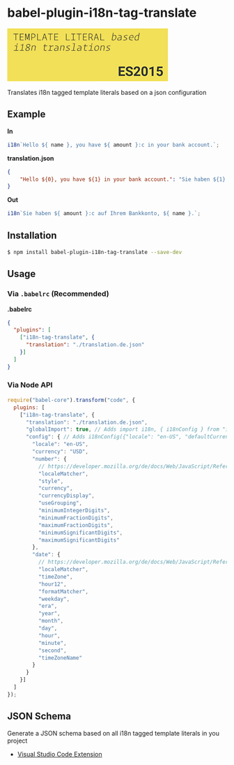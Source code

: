 # babel-plugin-i18n-tag-translate
![](images/vscode-18n-tag-schema-icon-big.jpg)

Translates i18n tagged template literals based on a json configuration

## Example

**In**

```js
i18n`Hello ${ name }, you have ${ amount }:c in your bank account.`;
```

**translation.json**
```json
{
    "Hello ${0}, you have ${1} in your bank account.": "Sie haben ${1} auf Ihrem Bankkonto, ${0}."
}
```

**Out**

```js
i18n`Sie haben ${ amount }:c auf Ihrem Bankkonto, ${ name }.`;
```

## Installation

```sh
$ npm install babel-plugin-i18n-tag-translate --save-dev
```

## Usage

### Via `.babelrc` (Recommended)

**.babelrc**

```json
{
  "plugins": [
    ["i18n-tag-translate", {
      "translation": "./translation.de.json"  
    }]
  ]
}
```

### Via Node API

```javascript
require("babel-core").transform("code", {
  plugins: [
    ["i18n-tag-translate", {
      "translation": "./translation.de.json",
      "globalImport": true, // Adds import i18n, { i18nConfig } from "i18n"; to the output
      "config": { // Adds i18nConfig({"locale": "en-US", "defaultCurrency": "USD", "number": { ... }, "date": { ... }}); to the output
        "locale": "en-US",
        "currency": "USD",
        "number": { 
          // https://developer.mozilla.org/de/docs/Web/JavaScript/Reference/Global_Objects/Number/toLocaleString
          "localeMatcher",
          "style",
          "currency",
          "currencyDisplay",
          "useGrouping",
          "minimumIntegerDigits",
          "minimumFractionDigits",
          "maximumFractionDigits",
          "minimumSignificantDigits",
          "maximumSignificantDigits"
        },
        "date": { 
          // https://developer.mozilla.org/de/docs/Web/JavaScript/Reference/Global_Objects/Date/toLocaleString
          "localeMatcher",
          "timeZone",
          "hour12",
          "formatMatcher",
          "weekday",
          "era",
          "year",
          "month",
          "day",
          "hour",
          "minute",
          "second",
          "timeZoneName"
        }
      }
    }]
  ]
});
```

## JSON Schema

Generate a JSON schema based on all i18n tagged template literals in you project

* [Visual Studio Code Extension](https://github.com/skolmer/vscode-i18n-tag-schema)